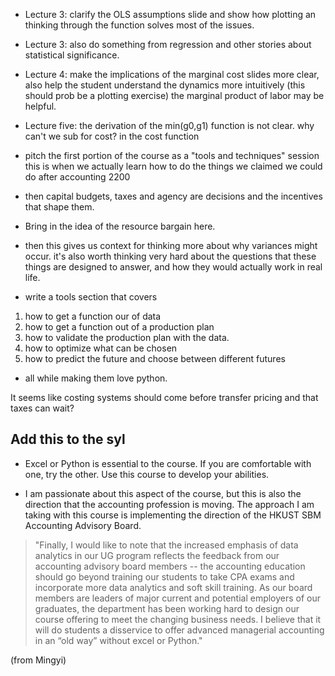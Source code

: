 - Lecture 3: clarify the OLS assumptions slide and show how plotting an
  thinking through the function solves most of the issues.

- Lecture 3: also do something from regression and other stories about
  statistical significance.

- Lecture 4: make the implications of the marginal cost slides more clear, also
  help the student understand the  dynamics more intuitively (this should prob be
  a plotting exercise) the marginal product of labor may be helpful.

- Lecture five: the derivation of the min(g0,g1) function is not clear. why
  can't we sub for cost? in the cost function

- pitch the first portion of the course as a "tools and techniques" session
  this is when we actually learn how to do the things we claimed we could do
  after accounting 2200

- then capital budgets, taxes and agency are decisions and the incentives that
  shape them.

- Bring in the idea of the resource bargain here.

- then this gives us context for thinking more about why variances might occur.
  it's also worth thinking very hard about the questions that these things are
  designed to answer, and how they would actually work in real life.

- write a tools section that covers

1. how to get a function our of data
2. how to get a function out of a production plan
3. how to validate the production plan with the data.
4. how to optimize what can be chosen
5. how to predict the future and choose between different futures

- all while making them love python.

It seems like costing systems should come before transfer pricing and that
taxes can wait?

## Add this to the syl

- Excel or Python is essential to the course. If you are comfortable with one,
  try the other. Use this course to develop your abilities.

- I am passionate about this aspect of the course, but this is also the
  direction that the accounting profession is moving. The approach I am taking
  with this course is implementing the direction of the HKUST SBM Accounting
  Advisory Board.

> "Finally, I would like to note that the increased emphasis of data analytics
> in our UG program reflects the feedback from our accounting advisory board
> members -- the accounting education should go beyond training our students to
> take CPA exams and incorporate more data analytics and soft skill training.
> As our board members are leaders of major current and potential employers of
> our graduates, the department has been working hard to design our course
> offering to meet the changing business needs. I believe that it will do
> students a disservice to offer advanced managerial accounting in an “old way”
> without excel or Python."

(from Mingyi)
